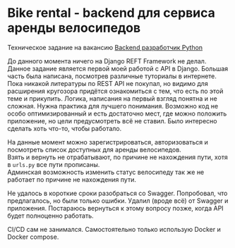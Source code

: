 # Bike rental - backend для сервиса аренды велосипедов

Техническое задание на вакансию [Backend разработчик Python](tz.md)

До данного момента ничего на Django REFT Framework не делал. Данное задание является первой моей работой с API в Django. Большая часть была написана, посмотрев различные туториалы в интернете. Пока никакой литературы по REST API не покупал, но видимо для расширения кругозора придётся ознакомиться с тем, что есть по этой теме и прикупить.
Логика, написания на первый взгляд понятна и не сложная. Нужна практика для лучшего понимания.
Возможно код не особо оптимизированный и есть достаточно мест, где можно положить приложение, но цели предусмотреть всё не ставил. Было интересно сделать хоть что-то, чтобы работало.


На данные момент можно зарегистрироваться, авторизоваться и посмотреть список доступных для аренды велосипедов.  
Взять и вернуть не отрабатывают, по причине не нахождения пути, хотя в `urls.py` все пути прописаны.  
Админская возможность изменить статус велосипеду так же не работает по причине не нахождения пути.  


Не удалось в короткие сроки разобраться со Swagger. Попробовал, что предлагалось, но были только ошибки. Удалил (вроде всё) от Swagger и приложения. Постараюсь вернуться к этому вопросу позже, когда API будет полноценно работать.

CI/CD сам не занимался. Самостоятельно только использую Docker и Docker compose.


